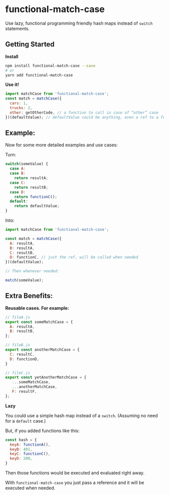 # functional-match-case

Use lazy, functional programming friendly hash maps instead of `switch` statements.

## Getting Started

**Install**

```bash
npm install functional-match-case --save
# or
yarn add functional-match-case
```

**Use it!**
```javascript
import matchCase from 'functional-match-case';
const match = matchCase({
  cars: 1,
  trucks: 2,
  other: getOtherCode, // a function to call in case of “other” case
})(defaultValue); // defaultValue could be anything, even a ref to a function that should be called!
```

## Example:

Now for some more detailed examples and use cases:

Turn:
```javascript
switch(someValue) {
  case A:
  case B:
    return resultA;
  case C:
    return resultB;
  case D:
    return functionC();
  default:
    return defaultValue;
}
```

Into:

```javascript
import matchCase from 'functional-match-case';

const match = matchCase({
  A: resultA,
  B: resultA,
  C: resultB,
  D: functionC, // just the ref, will be called when needed
})(defaultValue);

// Then whenever needed:

match(someValue);
```

## Extra Benefits:

**Reusable cases. For example:**

```javascript
// fileA.js
export const someMatchCase = {
  A: resultA,
  B: resultB,
};
```

```javascript
// fileB.js
export const anotherMatchCase = {
  C: resultC,
  D: functionD,
}
```

```javascript
// fileC.js
export const yetAnotherMatchCase = {
   ...someMatchCase,
   ...anotherMatchCase,
   F: resultF,
};

```

**Lazy**

You could use a simple hash map instead of a `switch`. (Assuming no need for a `default` case.)

But, if you added functions like this:
```javascript
const hash = {
  keyA: functionA(),
  keyB: 401,
  keyC: functionC(),
  keyD: 200,
}
```

Then those functions would be executed and evaluated right away.

With `functional-match-case` you just pass a reference and it will be executed when needed.

